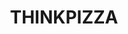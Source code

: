 ---
title: "THINKPIZZA"
description: "THINKPIZZA"
layout: shop
keywords:
  - 美食競賽
  - 台灣美食
  - 美食精選
datePublished: "2025-06-30"
dateModified: "2025-07-06"
city: "台南市"
district: "中西區"
address: "台南市中西區西和路289號"
phone: "063589850"
geo: "23.003311623866953, 120.19281617437447"
google_map: "https://maps.app.goo.gl/Vo4B4UvvrWBz3qkU9"
footinder: "https://footinder.com.tw/%E5%8F%B0%E5%8D%97%E5%B8%82%E4%B8%AD%E8%A5%BF%E5%8D%80/1943/"
official: "https://www.facebook.com/THINKPIZZANYC/"
award:
  - name: "500盤"
    year: "2024"
    entries:
      - dishes:
          - "美式臘腸"

---